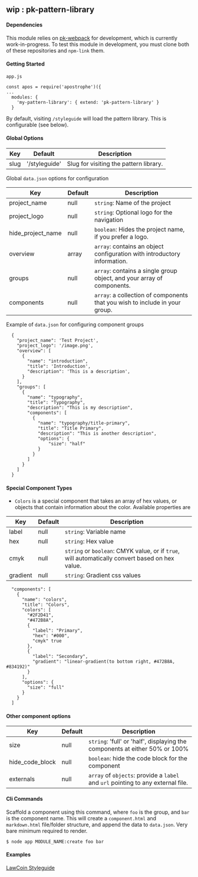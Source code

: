 ## wip : pk-pattern-library

#### Dependencies

This module relies on [pk-webpack](https://github.com/punkave/pk-webpack) for development, which is currently work-in-progress. To test this module in development, you must clone both of these repositories and `npm-link` them.

#### Getting Started

```
app.js

const apos = require('apostrophe')({
...
  modules: {
    'my-pattern-library': { extend: 'pk-pattern-library' }
  }
```

By default, visiting `/styleguide` will load the pattern library. This is configurable (see below).


#### Global Options

Key | Default | Description
---|---|---
slug | '/styleguide' | Slug for visiting the pattern library.

Global `data.json` options for configuration

Key | Default | Description
---|---|---
project_name | null | `string`: Name of the project
project_logo | null | `string`: Optional logo for the navigation
hide_project_name | null | `boolean`: Hides the project name, if you prefer a logo.
overview | array | `array`: contains an object configuration with introductory information.
groups | null | `array`: contains a single group object, and your array of components.
components | null | `array`: a collection of components that you wish to include in your group.

Example of `data.json` for configuring component groups
```
  {
    "project_name": 'Test Project',
    "project_logo": '/image.png',
    "overview": [
      {
        "name": "introduction",
        "title": 'Introduction',
        "description": 'This is a description',
      }
    ],
    "groups": [
      {
        "name": "typography",
        "title": "Typography",
        "description": "This is my description",
        "components": [
          {
            "name": "typography/title-primary",
            "title": "Title Primary",
            "description": "This is another description",
            "options": {
                "size": "half"
            }
          }
        ]
      }
    ]
  }
```

#### Special Component Types
- `Colors` is a special component that takes an array of hex values, or objects that contain information about the color. Available properties are

Key | Default | Description
---|---|---
label | null | `string`: Variable name
hex | null | `string`: Hex value
cmyk | null | `string` or `boolean`: CMYK value, or if `true`, will automatically convert based on hex value.
gradient | null | `string`: Gradient css values
```
  "components": [
    {
      "name": "colors",
      "title": "Colors",
      "colors": [
        "#2F2D41",
        "#472B8A",
        {
          "label": "Primary",
          "hex": "#000",
          "cmyk" true
        },
        {
          "label": "Secondary",
          "gradient": "linear-gradient(to bottom right, #472B8A, #834192)"
        }
      ],
      "options": {
        "size": "full"
      }
    }
  ]
```

#### Other component options

Key | Default | Description
---|---|---
size | null | `string`: 'full' or 'half', displaying the components at either 50% or 100%
hide_code_block | null | `boolean`: hide the code block for the component
externals | null | `array` of `objects`: provide a `label` and `url` pointing to any external file.

#### Cli Commands

Scaffold a component using this command, where `foo` is the group, and `bar` is the component name. This will create a `component.html` and `markdown.html` file/folder structure, and append the data to `data.json`. Very bare minimum required to render.

```
$ node app MODULE_NAME:create foo bar
```

#### Examples

[LawCoin Styleguide](http://lawcoin.punkave.net/styleguide)
